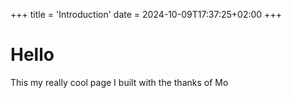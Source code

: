 +++
title = 'Introduction'
date = 2024-10-09T17:37:25+02:00
+++
# Hello
This my really cool page I built with the thanks of Mo

